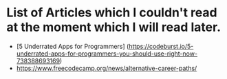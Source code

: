 # List of Articles which I couldn't read at the moment which I will read later.
- [5 Underrated Apps for Programmers] (https://codeburst.io/5-underrated-apps-for-programmers-you-should-use-right-now-738388693169)
- https://www.freecodecamp.org/news/alternative-career-paths/
